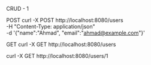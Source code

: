 CRUD - 1

POST
curl -X POST http://localhost:8080/users \
  -H "Content-Type: application/json" \
  -d '{"name":"Ahmad", "email":"ahmad@example.com"}'

GET
curl -X GET http://localhost:8080/users

curl -X GET http://localhost:8080/users/1